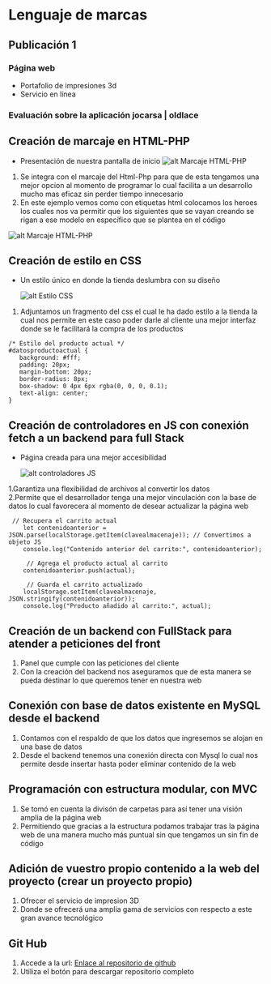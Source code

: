 # Lenguaje de marcas
## Publicación 1
### Página web 

* Portafolio de impresiones 3d
* Servicio en línea 

### Evaluación sobre la aplicación jocarsa | oldlace
## Creación de marcaje en HTML-PHP
- Presentación de nuestra pantalla de inicio 
![alt Marcaje HTML-PHP ](https://github.com/Danielcreux/DAMJoshueFreireSanchez/blob/2c4052752468eb555a17782165f756f983ae721e/Lenguaje%20de%20Marcas/003-Manipulaci%C3%B3n%20de%20documentos%20web/Proyecto/007-Proyecto%20Oldlice/imagenes/Captura.PNG)

1. Se integra con el marcaje del Html-Php para que de esta tengamos una mejor opcion al momento de programar lo cual facilita a un desarrollo mucho mas eficaz sin perder tiempo innecesario
2. En este ejemplo vemos como con etiquetas html colocamos los heroes los cuales nos va permitir que los siguientes que se vayan creando se rigan a ese modelo en específico que se plantea en el código
 
![alt Marcaje HTML-PHP ](https://github.com/Danielcreux/DAMJoshueFreireSanchez/blob/ae1900f1dd2fe16bab8bd65f731067db2275e1bb/Lenguaje%20de%20Marcas/003-Manipulaci%C3%B3n%20de%20documentos%20web/Proyecto/007-Proyecto%20Oldlice/imagenes/Captura2.PNG)

## Creación de estilo en CSS

- Un estilo único en donde la tienda deslumbra con su diseño
  
  ![alt Estilo CSS ](https://github.com/Danielcreux/DAMJoshueFreireSanchez/blob/f5090b17de7b3aff2d51951fe4194b6c701966e9/Lenguaje%20de%20Marcas/003-Manipulaci%C3%B3n%20de%20documentos%20web/Proyecto/007-Proyecto%20Oldlice/imagenes/Captura4.PNG)
  
1. Adjuntamos un fragmento del css el cual le ha dado estilo a la tienda la cual nos permite en este caso poder darle al cliente una mejor interfaz donde se le facilitará la compra de los productos
   
 ```
/* Estilo del producto actual */
#datosproductoactual {
    background: #fff;
    padding: 20px;
    margin-bottom: 20px;
    border-radius: 8px;
    box-shadow: 0 4px 6px rgba(0, 0, 0, 0.1);
    text-align: center;
}
 ```


## Creación de controladores en JS con conexión fetch a un backend para full Stack
- Página creada para una mejor accesibilidad

  ![alt controladores JS ](https://github.com/Danielcreux/DAMJoshueFreireSanchez/blob/f5090b17de7b3aff2d51951fe4194b6c701966e9/Lenguaje%20de%20Marcas/003-Manipulaci%C3%B3n%20de%20documentos%20web/Proyecto/007-Proyecto%20Oldlice/imagenes/Captura5.PNG)

1.Garantiza una flexibilidad de archivos al convertir los datos  
2.Permite que el desarrollador tenga una mejor vinculación con la base de datos lo cual favorecera al momento de desear actualizar la página web 

```
 // Recupera el carrito actual
	let contenidoanterior = JSON.parse(localStorage.getItem(clavealmacenaje)); // Convertimos a objeto JS
	console.log("Contenido anterior del carrito:", contenidoanterior);

	 // Agrega el producto actual al carrito
	contenidoanterior.push(actual);

	 // Guarda el carrito actualizado
	localStorage.setItem(clavealmacenaje, JSON.stringify(contenidoanterior));
	console.log("Producto añadido al carrito:", actual);
```


## Creación de un backend con FullStack para atender a peticiones del front
1. Panel que cumple con las peticiones del cliente
2. Con la creación del backend nos aseguramos que de esta manera se pueda destinar lo que queremos tener en nuestra web


## Conexión con base de datos existente en MySQL desde el backend
1. Contamos con el respaldo de que los datos que ingresemos se alojan en una base de datos
2. Desde el backend tenemos una conexión directa con Mysql lo cual nos permite desde insertar hasta poder eliminar contenido de la web


## Programación con estructura modular, con MVC
1. Se tomó en cuenta la divisón de carpetas para así tener una visión amplia de la página web
2. Permitiendo que gracias a la estructura podamos trabajar tras la página web de una manera mucho más puntual sin que tengamos un sin fin de código
    

## Adición de vuestro propio contenido a la web del proyecto (crear un proyecto propio)
1. Ofrecer el servicio de impresion 3D
2. Donde se ofrecerá una amplia gama de servicios con respecto a este gran avance tecnológico 


## Git Hub
   1. Accede a la url: [Enlace al repositorio de github](URL= "https://github.com/Danielcreux/DAMJoshueFreireSanchez/tree/7dd603254c15c7087d3c3cd798c85b632a19fd7c/Lenguaje%20de%20Marcas/003-Manipulaci%C3%B3n%20de%20documentos%20web/Proyecto/007-Proyecto%20Oldlice")
   2. Utiliza el botón para descargar repositorio completo
